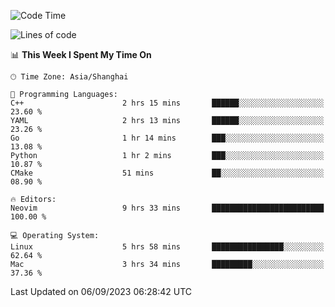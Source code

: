 <!--START_SECTION:waka-->
![Code Time](http://img.shields.io/badge/Code%20Time-1%2C553%20hrs%2013%20mins-blue)

![Lines of code](https://img.shields.io/badge/From%20Hello%20World%20I%27ve%20Written-286.1%20thousand%20lines%20of%20code-blue)

📊 **This Week I Spent My Time On** 

```text
🕑︎ Time Zone: Asia/Shanghai

💬 Programming Languages: 
C++                      2 hrs 15 mins       ██████░░░░░░░░░░░░░░░░░░░   23.60 % 
YAML                     2 hrs 13 mins       ██████░░░░░░░░░░░░░░░░░░░   23.26 % 
Go                       1 hr 14 mins        ███░░░░░░░░░░░░░░░░░░░░░░   13.08 % 
Python                   1 hr 2 mins         ███░░░░░░░░░░░░░░░░░░░░░░   10.87 % 
CMake                    51 mins             ██░░░░░░░░░░░░░░░░░░░░░░░   08.90 % 

🔥 Editors: 
Neovim                   9 hrs 33 mins       █████████████████████████   100.00 % 

💻 Operating System: 
Linux                    5 hrs 58 mins       ████████████████░░░░░░░░░   62.64 % 
Mac                      3 hrs 34 mins       █████████░░░░░░░░░░░░░░░░   37.36 % 
```


 Last Updated on 06/09/2023 06:28:42 UTC
<!--END_SECTION:waka-->

